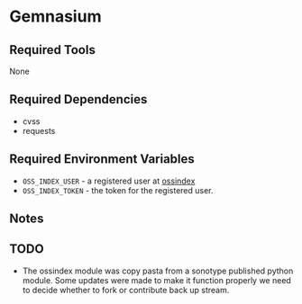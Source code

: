 # Gemnasium

## Required Tools

None

## Required Dependencies

- cvss
- requests

## Required Environment Variables

- `OSS_INDEX_USER` - a registered user at [ossindex](https://ossindex.sonatype.org/)
- `OSS_INDEX_TOKEN` - the token for the registered user.

## Notes

## TODO

- The ossindex module was copy pasta from a sonotype published python module. Some updates were made to make it function properly we need to decide whether to fork or contribute back up stream.
